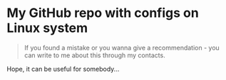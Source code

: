 # My GitHub repo with configs on Linux system

> If you found a mistake or you wanna give a recommendation -
> you can write to me about this through my contacts.

Hope, it can be useful for somebody...

